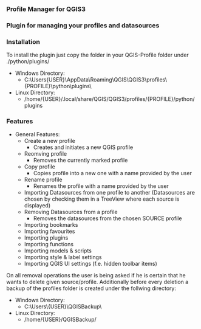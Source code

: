 ### Profile Manager for QGIS3 ###

### Plugin for managing your profiles and datasources ###

### Installation ###

To install the plugin just copy the folder in your QGIS-Profile folder under ./python/plugins/

- Windows Directory:
    - C:\Users\{USER}\AppData\Roaming\QGIS\QGIS3\profiles\\{PROFILE}\python\plugins\
- Linux Directory:
    - /home/{USER}/.local/share/QGIS/QGIS3/profiles/{PROFILE}/python/plugins

### Features ###

- General Features:
    - Create a new profile
        - Creates and initiates a new QGIS profile
    - Reomving profile
        - Removes the currently marked profile
    - Copy profile
        - Copies profile into a new one with a name provided by the user
    - Rename profile
        - Renames the profile with a name provided by the user
    - Importing Datasources from one profile to another
        (Datasources are chosen by checking them in a TreeView where each source is displayed)
    - Removing Datasources from a profile
        - Removes the datasources from the chosen SOURCE profile
    - Importing bookmarks
    - Importing favourites
    - Importing plugins
    - Importing functions
    - Importing models & scripts
    - Importing style & label settings
    - Importing QGIS UI settings (f.e. hidden toolbar items)
    
On all removal operations the user is being asked if he is certain that he wants to delete given source/profile.
Additionally before every deletion a backup of the profiles folder is created under the follwing directory:
- Windows Directory:
    - C:\Users\\{USER}\QGISBackup\
- Linux Directory:
    - /home/{USER}/QGISBackup/

